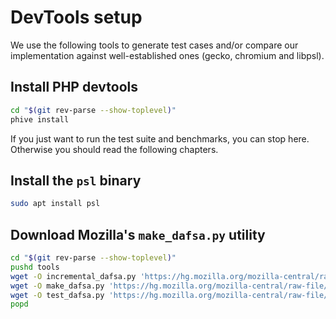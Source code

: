 # DevTools setup

We use the following tools to generate test cases and/or compare our implementation
against well-established ones (gecko, chromium and libpsl).

## Install PHP devtools

```sh
cd "$(git rev-parse --show-toplevel)"
phive install
```

If you just want to run the test suite and benchmarks, you can stop here.
Otherwise you should read the following chapters.

## Install the `psl` binary

```sh
sudo apt install psl
```

## Download Mozilla's `make_dafsa.py` utility

```sh
cd "$(git rev-parse --show-toplevel)"
pushd tools
wget -O incremental_dafsa.py 'https://hg.mozilla.org/mozilla-central/raw-file/tip/xpcom/ds/tools/incremental_dafsa.py'
wget -O make_dafsa.py 'https://hg.mozilla.org/mozilla-central/raw-file/tip/xpcom/ds/tools/make_dafsa.py'
wget -O test_dafsa.py 'https://hg.mozilla.org/mozilla-central/raw-file/tip/xpcom/ds/test/test_dafsa.py'
popd
```
